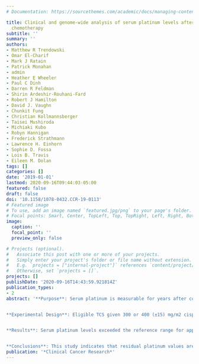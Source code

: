 ```yaml
---
# Documentation: https://sourcethemes.com/academic/docs/managing-content/

title: Clinical and genome-wide analysis of serum platinum levels after cisplatin-based
  chemotherapy
subtitle: ''
summary: ''
authors:
- Matthew R Trendowski
- Omar El-Charif
- Mark J Ratain
- Patrick Monahan
- admin
- Heather E Wheeler
- Paul C Dinh
- Darren R Feldman
- Shirin Ardeshir-Rouhani-Fard
- Robert J Hamilton
- David J. Vaughn
- Chunkit Fung
- Christian Kollmannsberger
- Taisei Mushiroda
- Michiaki Kubo
- Robyn Hannigan
- Frederick Strathmann
- Lawrence H. Einhorn
- Sophie D. Fossa
- Lois B. Travis
- Eileen M. Dolan
tags: []
categories: []
date: '2019-01-01'
lastmod: 2020-09-16T09:44:03-05:00
featured: false
draft: false
doi: '10.1158/1078-0432.CCR-19-0113'
# Featured image
# To use, add an image named `featured.jpg/png` to your page's folder.
# Focal points: Smart, Center, TopLeft, Top, TopRight, Left, Right, BottomLeft, Bottom, BottomRight.
image:
  caption: ''
  focal_point: ''
  preview_only: false

# Projects (optional).
#   Associate this post with one or more of your projects.
#   Simply enter your project's folder or file name without extension.
#   E.g. `projects = ["internal-project"]` references `content/project/deep-learning/index.md`.
#   Otherwise, set `projects = []`.
projects: []
publishDate: '2020-09-16T14:43:59.921814Z'
publication_types:
- 2
abstract: '**Purpose**: Serum platinum is measurable for years after completion of cisplatin-based chemotherapy (CBC). We report the largest investigation of serum platinum levels to date of 1,010 testicular cancer survivors (TCS) assessed 1–35 years after CBC and evaluate genetic contributions to these levels.


**Experimental Design**: Eligible TCS given 300 or 400 (±15) mg/m2 cisplatin underwent extensive audiometric testing, clinical examination, completed questionnaires, and had crude serum platinum levels measured. Associations between serum platinum and various risk factors and toxicities were assessed after fitting a biexponential model adjusted for follow-up time and cumulative cisplatin dose. A genome-wide association study (GWAS) was performed using the serum platinum residuals of the dose and time-adjusted model.


**Results**: Serum platinum levels exceeded the reference range for approximately 31 years, with a strong inverse relationship with creatinine clearance at follow-up (age-adjusted P = 2.13 × 10−3). We observed a significant, positive association between residual platinum values and luteinizing hormone (age-adjusted P = 6.58 × 10−3). Patients with high residual platinum levels experienced greater Raynaud phenomenon than those with medium or low levels (age-adjusted ORhigh/low = 1.46; P = 0.04), as well as a higher likelihood of developing tinnitus (age-adjusted ORhigh/low = 1.68, P = 0.07). GWAS identified one single-nucleotide polymorphism (SNP) meeting genome-wide significance, rs1377817 (P = 4.6 × 10−8, a SNP intronic to MYH14).


**Conclusions**: This study indicates that residual platinum values are correlated with several cisplatin-related toxicities. One genetic variant is associated with these levels.'
publication: '*Clinical Cancer Research*'
---
```


<script type='text/javascript' src='https://d1bxh8uas1mnw7.cloudfront.net/assets/embed.js'></script>
<div class='altmetric-embed' data-badge-type='medium-donut' data-badge-details='right' data-doi='10.1158/1078-0432.CCR-19-0113'></div>
